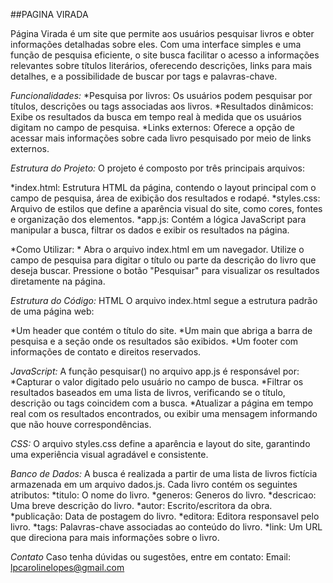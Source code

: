 ##PAGINA VIRADA


Página Virada é um site que permite aos usuários pesquisar livros e obter informações detalhadas sobre eles. Com uma interface simples e uma função de pesquisa eficiente, o site busca facilitar o acesso a informações relevantes sobre títulos literários, oferecendo descrições, links para mais detalhes, e a possibilidade de buscar por tags e palavras-chave.

*Funcionalidades:*
*Pesquisa por livros: Os usuários podem pesquisar por títulos, descrições ou tags associadas aos livros.
*Resultados dinâmicos: Exibe os resultados da busca em tempo real à medida que os usuários digitam no campo de pesquisa.
*Links externos: Oferece a opção de acessar mais informações sobre cada livro pesquisado por meio de links externos.


*Estrutura do Projeto:*
O projeto é composto por três principais arquivos:

*index.html: Estrutura HTML da página, contendo o layout principal com o campo de pesquisa, área de exibição dos resultados e rodapé.
*styles.css: Arquivo de estilos que define a aparência visual do site, como cores, fontes e organização dos elementos.
*app.js: Contém a lógica JavaScript para manipular a busca, filtrar os dados e exibir os resultados na página.

*Como Utilizar: *
Abra o arquivo index.html em um navegador.
Utilize o campo de pesquisa para digitar o título ou parte da descrição do livro que deseja buscar.
Pressione o botão "Pesquisar" para visualizar os resultados diretamente na página.


*Estrutura do Código:*
HTML
O arquivo index.html segue a estrutura padrão de uma página web:

*Um header que contém o título do site.
*Um main que abriga a barra de pesquisa e a seção onde os resultados são exibidos.
*Um footer com informações de contato e direitos reservados.


*JavaScript:* 
A função pesquisar() no arquivo app.js é responsável por:
*Capturar o valor digitado pelo usuário no campo de busca.
*Filtrar os resultados baseados em uma lista de livros, verificando se o título, descrição ou tags coincidem com a busca.
*Atualizar a página em tempo real com os resultados encontrados, ou exibir uma mensagem informando que não houve correspondências.

*CSS:*
O arquivo styles.css define a aparência e layout do site, garantindo uma experiência visual agradável e consistente.

*Banco de Dados:*
A busca é realizada a partir de uma lista de livros fictícia armazenada em um arquivo dados.js. Cada livro contém os seguintes atributos:
*titulo: O nome do livro.
*generos: Generos do livro.
*descricao: Uma breve descrição do livro.
*autor: Escrito/escritora da obra.
*publicação: Data de postagem do livro.
*editora: Editora responsavel pelo livro.
*tags: Palavras-chave associadas ao conteúdo do livro.
*link: Um URL que direciona para mais informações sobre o livro.


*Contato*
Caso tenha dúvidas ou sugestões, entre em contato:
Email: lpcarolinelopes@gmail.com
